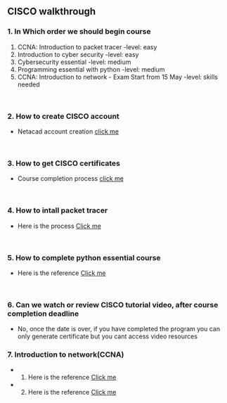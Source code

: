 ## CISCO walkthrough

### 1. In Which order we should begin course

1. CCNA: Introduction to packet tracer -level: easy
1. Introduction to cyber security -level: easy
1. Cybersecurity essential -level: medium
1. Programming essential with python -level: medium
1. CCNA: Introduction to network - Exam Start from 15 May -level: skills needed

<br>

### 2. How to create CISCO account

- Netacad account creation [click me](https://m.youtube.com/watch?v=UWrk7DMCc7Q)

<br>

### 3. How to get CISCO certificates

- Course completion process [click me](https://m.youtube.com/watch?v=PWjzqcfjWbA)

<br>

### 4. How to intall packet tracer

- Here is the process [Click me](https://www.youtube.com/watch?v=JaIweueW-E8)

<br>

### 5. How to complete python essential course

- Here is the reference [Click me](https://infraexam.com/python-institute/pe1-python-essentials-1-basics/pe1-python-essentials-1-module-1-test/)

<br>

### 6. Can we watch or review CISCO tutorial video, after course completion deadline

- No, once the date is over, if you have completed the program you can only generate certificate but you cant access video resources

### 7. Introduction to network(CCNA)

- 1. Here is the reference [Click me](https://itexamanswers.net/ccna-1-v7-modules-16-17-building-and-securing-a-small-network-exam-answers.html)
- 2. Here is the reference [Click me](https://www.ccna6.com/ccna-1-v7-0-modules-1-3-exam-answers/)
